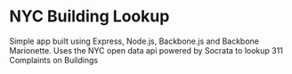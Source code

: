 NYC Building Lookup
===================

Simple app built using Express, Node.js, Backbone.js and Backbone Marionette. Uses the NYC open data api powered by Socrata to lookup 311 Complaints on Buildings
